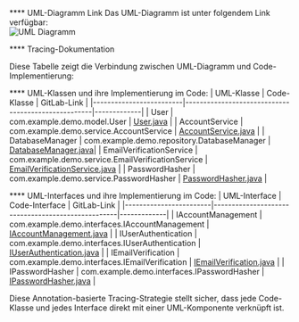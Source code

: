 **** UML-Diagramm Link
Das UML-Diagramm ist unter folgendem Link verfügbar:  
![UML Diagramm]()


**** Tracing-Dokumentation

Diese Tabelle zeigt die Verbindung zwischen UML-Diagramm und Code-Implementierung:

**** UML-Klassen und ihre Implementierung im Code:
| UML-Klasse              | Code-Klasse                                         | GitLab-Link |
|-------------------------|----------------------------------------------------|-------------|
| User                   | com.example.demo.model.User                        | [User.java](https://git.informatik.uni-rostock.de/softwaretechnik-ws-2024-25/uebung2/team1/projekt-team1-uebung2/-/blob/main/Team1_demo_project/src/User.java?ref_type=heads) |
| AccountService         | com.example.demo.service.AccountService            | [AccountService.java](https://git.informatik.uni-rostock.de/softwaretechnik-ws-2024-25/uebung2/team1/projekt-team1-uebung2/-/blob/02c46e1fc77e9cd8fb7b02a03ef2dea1292c11da/Team1_demo_project/src/AccountService.java) |
| DatabaseManager        | com.example.demo.repository.DatabaseManager        | [DatabaseManager.java](https://git.informatik.uni-rostock.de/softwaretechnik-ws-2024-25/uebung2/team1/projekt-team1-uebung2/-/blob/main/Team1_demo_project/src/DatabaseManager.java?ref_type=heads)|
| EmailVerificationService | com.example.demo.service.EmailVerificationService | [EmailVerificationService.java](https://git.informatik.uni-rostock.de/softwaretechnik-ws-2024-25/uebung2/team1/projekt-team1-uebung2/-/blob/main/Team1_demo_project/src/EmailVerificationService.java?ref_type=heads) |
| PasswordHasher         | com.example.demo.service.PasswordHasher           | [PasswordHasher.java](https://git.informatik.uni-rostock.de/softwaretechnik-ws-2024-25/uebung2/team1/projekt-team1-uebung2/-/blob/main/Team1_demo_project/src/PasswordHasher.java?ref_type=heads) |

**** UML-Interfaces und ihre Implementierung im Code:
| UML-Interface          | Code-Interface                                     | GitLab-Link |
|------------------------|---------------------------------------------------|-------------|
| IAccountManagement     | com.example.demo.interfaces.IAccountManagement     | [IAccountManagement.java](https://git.informatik.uni-rostock.de/softwaretechnik-ws-2024-25/uebung2/team1/projekt-team1-uebung2/-/blob/main/Team1_demo_project/src/IAccountManagement.java?ref_type=heads) |
| IUserAuthentication    | com.example.demo.interfaces.IUserAuthentication    | [IUserAuthentication.java](https://git.informatik.uni-rostock.de/softwaretechnik-ws-2024-25/uebung2/team1/projekt-team1-uebung2/-/blob/main/Team1_demo_project/src/IUserAuthentication.java?ref_type=heads) |
| IEmailVerification     | com.example.demo.interfaces.IEmailVerification     | [IEmailVerification.java](https://git.informatik.uni-rostock.de/softwaretechnik-ws-2024-25/uebung2/team1/projekt-team1-uebung2/-/blob/main/Team1_demo_project/src/IEmailVerification.java?ref_type=heads) |
| IPasswordHasher        | com.example.demo.interfaces.IPasswordHasher        | [IPasswordHasher.java](https://git.informatik.uni-rostock.de/softwaretechnik-ws-2024-25/uebung2/team1/projekt-team1-uebung2/-/blob/main/Team1_demo_project/src/IPasswordHasher.java?ref_type=heads) |

Diese Annotation-basierte Tracing-Strategie stellt sicher, dass jede Code-Klasse und jedes Interface direkt mit einer UML-Komponente verknüpft ist.
